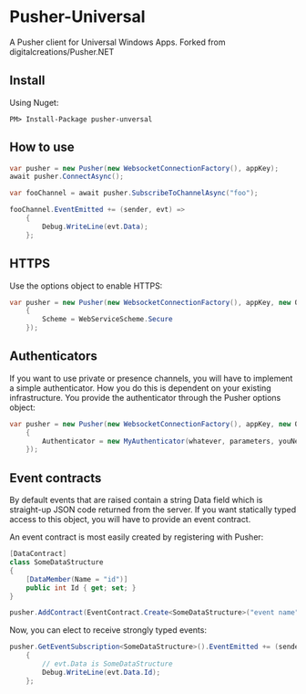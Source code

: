 Pusher-Universal
==========

A Pusher client for Universal Windows Apps.  Forked from digitalcreations/Pusher.NET


Install
-------

Using Nuget:
```
PM> Install-Package pusher-unversal
```

How to use
----------

```csharp
var pusher = new Pusher(new WebsocketConnectionFactory(), appKey);
await pusher.ConnectAsync();

var fooChannel = await pusher.SubscribeToChannelAsync("foo");

fooChannel.EventEmitted += (sender, evt) => 
	{
		Debug.WriteLine(evt.Data);
	};
```


HTTPS
-----

Use the options object to enable HTTPS:

```csharp
var pusher = new Pusher(new WebsocketConnectionFactory(), appKey, new Options
	{
		Scheme = WebServiceScheme.Secure
	});
```

Authenticators
--------------

If you want to use private or presence channels, you will have to implement a simple authenticator. How you do this is dependent on your existing infrastructure. You provide the authenticator through the Pusher options object:

```csharp
var pusher = new Pusher(new WebsocketConnectionFactory(), appKey, new Options
	{
		Authenticator = new MyAuthenticator(whatever, parameters, youNeed)
	});
```

Event contracts
---------------

By default events that are raised contain a string Data field which is straight-up JSON code returned from the server. If you want statically typed access to this object, you will have to provide an event contract.

An event contract is most easily created by registering with Pusher:

```csharp
[DataContract]
class SomeDataStructure
{
	[DataMember(Name = "id")]
	public int Id { get; set; }
}

pusher.AddContract(EventContract.Create<SomeDataStructure>("event name"));
```

Now, you can elect to receive strongly typed events:

```csharp
pusher.GetEventSubscription<SomeDataStructure>().EventEmitted += (sender, evt)
	{
		// evt.Data is SomeDataStructure
		Debug.WriteLine(evt.Data.Id);
	};
```
